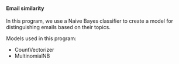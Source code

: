 #### Email similarity

In this program, we use a Naive Bayes classifier to create a model for distinguishing emails based on their topics.

Models used in this program:

- CountVectorizer
- MultinomialNB
